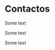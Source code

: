 
<div class="container">
    <div class="row">
        <div class="col-md-12">
            <h1>Contactos</h1>
            <div class="row">
                <div class="col-md-4">
                    <p>Some text</p>
                </div>
                <div class="col-md-4">
                    <p>Some text</p>
                </div>
                <div class="col-md-4">
                    <p>Some text</p>
                </div>
            </div>
        </div>
    </div>
</div>